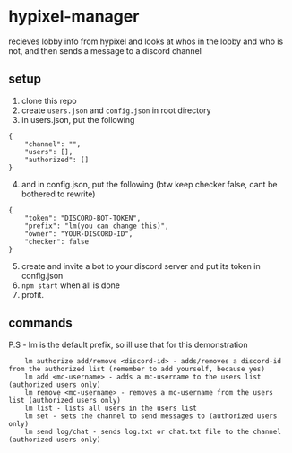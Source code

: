 # hypixel-manager
recieves lobby info from hypixel and looks at whos in the lobby and who is not, and then sends a message to a discord channel  

## setup
1. clone this repo
2. create `users.json` and `config.json` in root directory
3. in users.json, put the following
```
{
    "channel": "",
    "users": [],
    "authorized": []
}
```
4. and in config.json, put the following (btw keep checker false, cant be bothered to rewrite)
```
{
    "token": "DISCORD-BOT-TOKEN",
    "prefix": "lm(you can change this)",
    "owner": "YOUR-DISCORD-ID",
    "checker": false 
}
```
5. create and invite a bot to your discord server and put its token in config.json
6. `npm start` when all is done
7. profit.
## commands
P.S - lm is the default prefix, so ill use that for this demonstration
```
    lm authorize add/remove <discord-id> - adds/removes a discord-id from the authorized list (remember to add yourself, because yes)
    lm add <mc-username> - adds a mc-username to the users list (authorized users only)
    lm remove <mc-username> - removes a mc-username from the users list (authorized users only)
    lm list - lists all users in the users list
    lm set - sets the channel to send messages to (authorized users only)
    lm send log/chat - sends log.txt or chat.txt file to the channel (authorized users only)
```